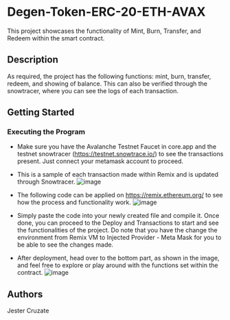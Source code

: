 # Degen-Token-ERC-20-ETH-AVAX
This project showcases the functionality of Mint, Burn, Transfer, and Redeem within the smart contract.

## Description
As required, the project has the following functions: mint, burn, transfer, redeem, and showing of balance. This can also be verified through the snowtracer, where you can see the logs of each transaction. 

## Getting Started
### Executing the Program
* Make sure you have the Avalanche Testnet Faucet in core.app and the testnet snowtracer (https://testnet.snowtrace.io/) to see the transactions present. Just connect your metamask account to proceed.
* This is a sample of each transaction made within Remix and is updated through Snowtracer.
![image](https://github.com/user-attachments/assets/1b974980-1add-4d99-bcb0-ef001cda3938)

* The following code can be applied on https://remix.ethereum.org/ to see how the process and functionality work.
![image](https://github.com/user-attachments/assets/1b77ec89-520f-489f-b8b7-56d0749a3cd5)

* Simply paste the code into your newly created file and compile it. Once done, you can proceed to the Deploy and Transactions to start and see the functionalities of the project. Do note that you have the change the environment from Remix VM to Injected Provider - Meta Mask for you to be able to see the changes made.
  
* After deployment, head over to the bottom part, as shown in the image, and feel free to explore or play around with the functions set within the contract.
![image](https://github.com/user-attachments/assets/bef33550-05de-496f-9188-d28cb3383a91)


## Authors
Jester Cruzate
